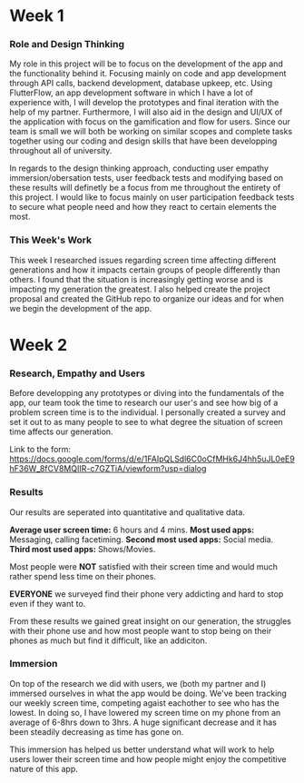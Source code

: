# Week 1

### Role and Design Thinking
My role in this project will be to focus on the development of the app and the functionality behind it. Focusing mainly on code and app development through API calls, backend development, database upkeep, etc. Using FlutterFlow, an app development software in which I have a lot of experience with, I will develop the prototypes and final iteration with the help of my partner. Furthermore, I will also aid in the design and UI/UX of the application with focus on the gamification and flow for users. Since our team is small we will both be working on similar scopes and complete tasks together using our coding and design skills that have been developping throughout all of university.

In regards to the design thinking approach, conducting user empathy immersion/obersation tests, user feedback tests and modifying based on these results will definetly be a focus from me throughout the entirety of this project. I would like to focus mainly on user participation feedback tests to secure what people need and how they react to certain elements the most.

### This Week's Work
This week I researched issues regarding screen time affecting different generations and how it impacts certain groups of people differently than others. I found that the situation is increasingly getting worse and is impacting my generation the greatest. I also helped create the project proposal and created the GitHub repo to organize our ideas and for when we begin the development of the app.

# Week 2

### Research, Empathy and Users
Before developping any prototypes or diving into the fundamentals of the app, our team took the time to research our user's and see how big of a problem screen time is to the individual. I personally created a survey and set it out to as many people to see to what degree the situation of screen time affects our generation. 

Link to the form: https://docs.google.com/forms/d/e/1FAIpQLSdl6C0oCfMHk6J4hh5uJL0eE9hF36W_8fCV8MQIIR-c7GZTiA/viewform?usp=dialog

### Results

Our results are seperated into quantitative and qualitative data. 

**Average user screen time:** 6 hours and 4 mins.
**Most used apps:** Messaging, calling facetiming.
**Second most used apps:** Social media.
**Third most used apps:** Shows/Movies.

Most people were **NOT** satisfied with their screen time and would much rather spend less time on their phones.

**EVERYONE** we surveyed find their phone very addicting and hard to stop even if they want to.

From these results we gained great insight on our generation, the struggles with their phone use and how most people want to stop being on their phones as much but find it difficult, like an addiciton. 

### Immersion
On top of the research we did with users, we (both my partner and I) immersed ourselves in what the app would be doing. We've been tracking our weekly screen time, competing agaist eachother to see who has the lowest. In doing so, I have lowered my screen time on my phone from an average of 6-8hrs down to 3hrs. A huge significant decrease and it has been steadily decreasing as time has gone on.

This immersion has helped us better understand what will work to help users lower their screen time and how people might enjoy the competitive nature of this app.